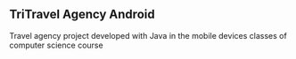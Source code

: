 ## TriTravel Agency Android
Travel agency project developed with Java in the mobile devices classes of computer science course
